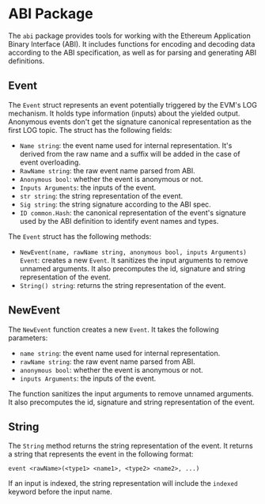 # ABI Package

The `abi` package provides tools for working with the Ethereum Application Binary Interface (ABI). It includes functions for encoding and decoding data according to the ABI specification, as well as for parsing and generating ABI definitions.

## Event

The `Event` struct represents an event potentially triggered by the EVM's LOG mechanism. It holds type information (inputs) about the yielded output. Anonymous events don't get the signature canonical representation as the first LOG topic. The struct has the following fields:

- `Name string`: the event name used for internal representation. It's derived from the raw name and a suffix will be added in the case of event overloading.
- `RawName string`: the raw event name parsed from ABI.
- `Anonymous bool`: whether the event is anonymous or not.
- `Inputs Arguments`: the inputs of the event.
- `str string`: the string representation of the event.
- `Sig string`: the string signature according to the ABI spec.
- `ID common.Hash`: the canonical representation of the event's signature used by the ABI definition to identify event names and types.

The `Event` struct has the following methods:

- `NewEvent(name, rawName string, anonymous bool, inputs Arguments) Event`: creates a new `Event`. It sanitizes the input arguments to remove unnamed arguments. It also precomputes the id, signature and string representation of the event.
- `String() string`: returns the string representation of the event.

## NewEvent

The `NewEvent` function creates a new `Event`. It takes the following parameters:

- `name string`: the event name used for internal representation.
- `rawName string`: the raw event name parsed from ABI.
- `anonymous bool`: whether the event is anonymous or not.
- `inputs Arguments`: the inputs of the event.

The function sanitizes the input arguments to remove unnamed arguments. It also precomputes the id, signature and string representation of the event.

## String

The `String` method returns the string representation of the event. It returns a string that represents the event in the following format:

```
event <rawName>(<type1> <name1>, <type2> <name2>, ...)
```

If an input is indexed, the string representation will include the `indexed` keyword before the input name.